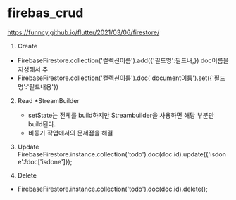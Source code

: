 # firebas_crud
https://funncy.github.io/flutter/2021/03/06/firestore/

1. Create
- FirebaseFirestore.collection('컬렉션이름').add({'필드명':필드내,})
  doc이름을 지정해서 추
- FirebaseFirestore.collection('컬렉션이름').doc('document이름').set({'필드명':'필드내용'})

2. Read
*StreamBuilder
   - setState는 전체를 build하지만 Streambuilder을 사용하면 해당 부분만 build된다. 
   - 비동기 작업에서의 문제점을 해결 
    
3. Update
   FirebaseFirestore.instance.collection('todo').doc(doc.id).update({'isdone':!doc['isdone']});
   
4. Delete
-  FirebaseFirestore.instance.collection('todo').doc(doc.id).delete();
